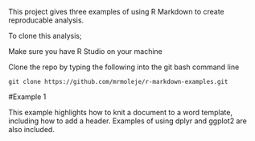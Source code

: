 This project gives three examples of using R Markdown to create 
reproducable analysis.

To clone this analysis;

Make sure you have R Studio on your machine

Clone the repo by typing the following into the git bash command line

	git clone https://github.com/mrmoleje/r-markdown-examples.git

#Example 1

This example highlights how to knit a document to a word template, 
including how to add a header.
Examples of using dplyr and ggplot2 are also included.
